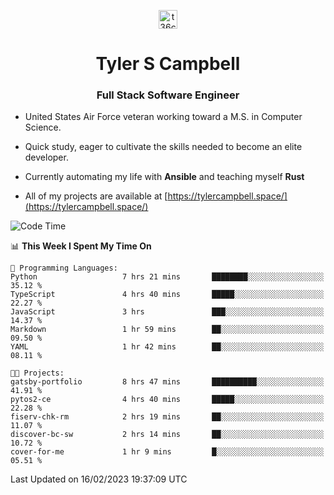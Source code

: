 <p align="center">
<a href="https://www.linkedin.com/in/t36campbell" target="blank"><img align="center" src="https://ik.imagekit.io/t36campbell/Portfolio/linkedin.png.original_m8bbGgPh6.png" alt="t36campbell" height="30" width="30" /></a>
</p>
<h1 align="center">Tyler S Campbell</h1>
<h3 align="center">Full Stack Software Engineer</h3>

* United States Air Force veteran working toward a M.S. in Computer Science.

* Quick study, eager to cultivate the skills needed to become an elite developer.

* Currently automating my life with **Ansible** and teaching myself **Rust**

* All of my projects are available at [https://tylercampbell.space/](https://tylercampbell.space/)

<!--START_SECTION:waka-->
![Code Time](http://img.shields.io/badge/Code%20Time-2%2C175%20hrs%2022%20mins-blue)

📊 **This Week I Spent My Time On** 

```text
💬 Programming Languages: 
Python                   7 hrs 21 mins       ████████░░░░░░░░░░░░░░░░░   35.12 % 
TypeScript               4 hrs 40 mins       █████░░░░░░░░░░░░░░░░░░░░   22.27 % 
JavaScript               3 hrs               ███░░░░░░░░░░░░░░░░░░░░░░   14.37 % 
Markdown                 1 hr 59 mins        ██░░░░░░░░░░░░░░░░░░░░░░░   09.50 % 
YAML                     1 hr 42 mins        ██░░░░░░░░░░░░░░░░░░░░░░░   08.11 % 

🐱‍💻 Projects: 
gatsby-portfolio         8 hrs 47 mins       ██████████░░░░░░░░░░░░░░░   41.91 % 
pytos2-ce                4 hrs 40 mins       █████░░░░░░░░░░░░░░░░░░░░   22.28 % 
fiserv-chk-rm            2 hrs 19 mins       ██░░░░░░░░░░░░░░░░░░░░░░░   11.07 % 
discover-bc-sw           2 hrs 14 mins       ██░░░░░░░░░░░░░░░░░░░░░░░   10.72 % 
cover-for-me             1 hr 9 mins         █░░░░░░░░░░░░░░░░░░░░░░░░   05.51 % 

```


 Last Updated on 16/02/2023 19:37:09 UTC
<!--END_SECTION:waka-->
